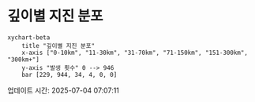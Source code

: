 # 깊이별 지진 분포

```mermaid
xychart-beta
    title "깊이별 지진 분포"
    x-axis ["0-10km", "11-30km", "31-70km", "71-150km", "151-300km", "300km+"]
    y-axis "발생 횟수" 0 --> 946
    bar [229, 944, 34, 4, 0, 0]
```

업데이트 시간: 2025-07-04 07:07:11
